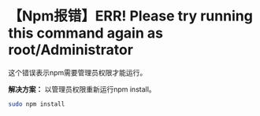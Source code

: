 # 【Npm报错】ERR! Please try running this command again as root/Administrator

这个错误表示npm需要管理员权限才能运行。

**解决方案：** 以管理员权限重新运行npm install。

```bash
sudo npm install
```

